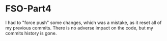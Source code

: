 # FSO-Part4
I had to "force push" some changes, which was a mistake, as it reset all of my previous commits. There is no adverse impact on the code, but my commits history is gone.
